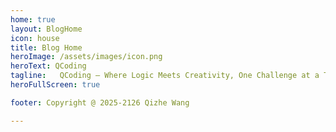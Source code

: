 ```yaml
---
home: true
layout: BlogHome
icon: house
title: Blog Home
heroImage: /assets/images/icon.png
heroText: QCoding
tagline:   QCoding – Where Logic Meets Creativity, One Challenge at a Time
heroFullScreen: true

footer: Copyright @ 2025-2126 Qizhe Wang

---
```



